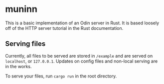 # muninn

This is a basic implementation of an Odin server in Rust. It is based loosely off of the HTTP server tutorial in the Rust documentation.

## Serving files

Currently, all files to be served are stored in `/example` and are served on `localhost`, or `127.0.0.1`. Updates on config files and non-local serving are in the works.

To serve your files, run `cargo run` in the root directory.
